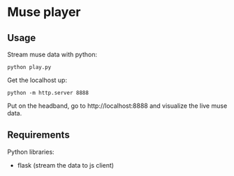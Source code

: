 # Muse player


## Usage

Stream muse data with python:

`python play.py`

Get the localhost up:

`python -m http.server 8888`

Put on the headband, go to http://localhost:8888 and visualize the live muse data.

## Requirements
Python libraries:
* flask (stream the data to js client)
